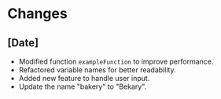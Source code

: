 # Changes

## [Date]

- Modified function `exampleFunction` to improve performance.
- Refactored variable names for better readability.
- Added new feature to handle user input.
- Update the name "bakery" to "Bekary".
